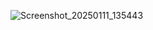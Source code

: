![Screenshot_20250111_135443](https://github.com/user-attachments/assets/626d70b8-07a5-4c95-b3d3-00a2c30e1acd)
